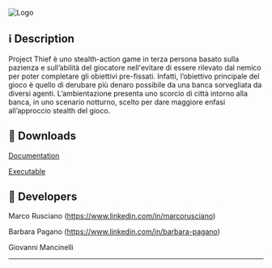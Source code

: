 ![Logo](https://image.ibb.co/m2xPEJ/Project_Thief_Linkedin.png)

<i class="icon-info"></i> :information_source: **Description**
-------------

Project Thief è uno stealth-action game in terza persona basato sulla pazienza e sull’abilità del giocatore nell'evitare di essere rilevato dal nemico per poter completare gli obiettivi pre-fissati.
Infatti, l’obiettivo principale del gioco è quello di derubare più denaro possibile da una banca sorvegliata da diversi agenti.
L’ambientazione presenta uno scorcio di città intorno alla banca, in uno scenario notturno, scelto per dare maggiore enfasi all’approccio stealth del gioco.

<i class="icon-download"></i> :floppy_disk: **Downloads**
-------------

[<i class="icon-provider-github"></i> Documentation](https://github.com/Wemarcus/ProjectThief/raw/master/Documentation/Project%20Thief%20(AI%20documentation).pdf)

[<i class="icon-provider-github"></i> Executable](https://mega.nz/#!4EkjGLwK!YdfZe1CDHI7BYmTmlDs1KdSntzBMTi7nzhw3_xjC-Zg)

<i class="icon-user"></i> :space_invader: **Developers**
-------------

Marco Rusciano (https://www.linkedin.com/in/marcorusciano)

Barbara Pagano (https://www.linkedin.com/in/barbara-pagano)

Giovanni Mancinelli

-------------
